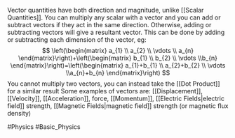 Vector quantities have both direction and magnitude, unlike [[Scalar Quantities]]. You can multiply any scalar with a vector and you can add or subtract vectors if they act in the same direction. Otherwise, adding or subtracting vectors will give a resultant vector. This can be done by adding or subtracting each dimension of the vector, eg:
$$
\left(\begin{matrix} a_{1} \\ a_{2} \\ \vdots \\ a_{n} \end{matrix}\right)+\left(\begin{matrix} b_{1} \\ b_{2} \\ \vdots \\b_{n} \end{matrix}\right)=\left(\begin{matrix} a_{1}+b_{1} \\ a_{2}+b_{2} \\ \vdots \\a_{n}+b_{n} \end{matrix}\right)
$$
You cannot multiply two vectors, you can instead take the [[Dot Product]] for a similar result
Some examples of vectors are: [[Displacement]], [[Velocity]], [[Acceleration]], force, [[Momentum]], [[Electric Fields|electric field]] strength, [[Magnetic Fields|magnetic field]] strength (or magnetic flux density)

#Physics #Basic_Physics